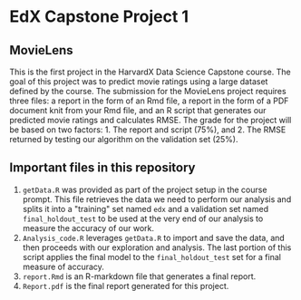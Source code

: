 # EdX Capstone Project 1
## MovieLens
This is the first project in the HarvardX Data Science Capstone course. The goal of this project was to predict movie ratings using a large dataset defined by the course. The submission for the MovieLens project requires three files: a report in the form of an Rmd file, a report in the form of a PDF document knit from your Rmd file, and an R script that generates our predicted movie ratings and calculates RMSE. The grade for the project will be based on two factors: 1. The report and script (75%), and 2. The RMSE returned by testing our algorithm on the validation set (25%).

## Important files in this repository
1. `getData.R` was provided as part of the project setup in the course prompt. This file retrieves the data we need to perform our analysis and splits it into a "training" set named `edx` and a validation set named `final_holdout_test` to be used at the very end of our analysis to measure the accuracy of our work.
2. `Analysis_code.R` leverages `getData.R` to import and save the data, and then proceeds with our exploration and analysis. The last portion of this script applies the final model to the `final_holdout_test` set for a final measure of accuracy.
3. `report.Rmd` is an R-markdown file that generates a final report.
4. `Report.pdf` is the final report generated for this project.

